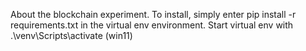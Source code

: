 About the blockchain experiment. To install, simply enter pip install -r requirements.txt in the virtual env environment. Start virtual env with .\venv\Scripts\activate (win11)
